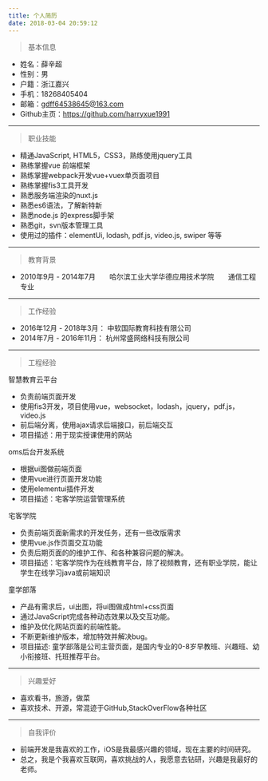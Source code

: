 ```yaml
---
title: 个人简历
date: 2018-03-04 20:59:12
---
```

> 基本信息

- 姓名：薛辛超
- 性别：男
- 户籍：浙江嘉兴
- 手机：18268405404
- 邮箱：gdff64538645@163.com
- Github主页：https://github.com/harryxue1991

***

> 职业技能

- 精通JavaScript, HTML5，CSS3，熟练使用jquery工具
- 熟练掌握vue 前端框架
- 熟练掌握webpack开发vue+vuex单页面项目
- 熟练掌握fis3工具开发
- 熟悉服务端渲染的nuxt.js
- 熟悉es6语法，了解新特新
- 熟悉node.js 的express脚手架
- 熟悉git，svn版本管理工具
- 使用过的插件：elementUi, lodash, pdf.js, video.js, swiper 等等

***

> 教育背景

- 2010年9月 - 2014年7月　　哈尔滨工业大学华德应用技术学院　　通信工程专业

***

> 工作经验

- 2016年12月 - 2018年3月： 中软国际教育科技有限公司
- 2014年7月 - 2016年11月： 杭州常盛网络科技有限公司

***

> 工程经验

 智慧教育云平台
- 负责前端页面开发
- 使用fis3开发，项目使用vue，websocket，lodash，jquery，pdf.js，video.js
- 前后端分离，使用ajax请求后端接口，前后端交互
- 项目描述：用于现实授课使用的网站

 oms后台开发系统
- 根据ui图做前端页面
- 使用vue进行页面开发功能
- 使用elementui插件开发
- 项目描述：宅客学院运营管理系统

 宅客学院
- 负责前端页面新需求的开发任务，还有一些改版需求
- 使用vue.js作页面交互功能
- 负责后期页面的的维护工作、和各种兼容问题的解决。
- 项目描述：宅客学院作为在线教育平台，除了视频教育，还有职业学院，能让学生在线学习java或前端知识

 童学部落
- 产品有需求后，ui出图，将ui图做成html+css页面
- 通过JavaScript完成各种动态效果以及交互功能。
- 维护及优化网站页面的前端性能。
- 不断更新维护版本，增加特效并解决bug。
- 项目描述: 童学部落是公司主营页面，是国内专业的0-8岁早教班、兴趣班、幼小衔接班、托班推荐平台。

***

> 兴趣爱好

- 喜欢看书，旅游，做菜
- 喜欢技术、开源，常混迹于GitHub,StackOverFlow各种社区

***

> 自我评价

- 前端开发是我喜欢的工作，iOS是我最感兴趣的领域，现在主要的时间研究。
- 总之，我是个我喜欢互联网，喜欢挑战的人，我愿意去钻研，兴趣是我最好的老师。